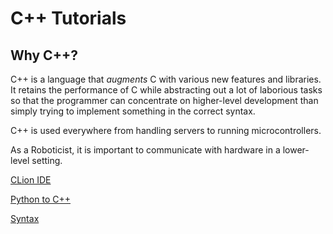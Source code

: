 # C++ Tutorials

## Why C++?

C++ is a language that *augments* C with various new features and libraries.
It retains the performance of C while abstracting out a lot of laborious tasks so that the programmer can concentrate on higher-level development than simply trying to implement something in the correct syntax.

C++ is used everywhere from handling servers to running microcontrollers.

As a Roboticist, it is important to communicate with hardware in a lower-level setting.

[CLion IDE](clion.md)

[Python to C++](pytoc.md)

[Syntax](syntax.md)
